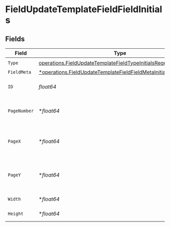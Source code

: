 # FieldUpdateTemplateFieldFieldInitials


## Fields

| Field                                                                                                                                               | Type                                                                                                                                                | Required                                                                                                                                            | Description                                                                                                                                         |
| --------------------------------------------------------------------------------------------------------------------------------------------------- | --------------------------------------------------------------------------------------------------------------------------------------------------- | --------------------------------------------------------------------------------------------------------------------------------------------------- | --------------------------------------------------------------------------------------------------------------------------------------------------- |
| `Type`                                                                                                                                              | [operations.FieldUpdateTemplateFieldTypeInitialsRequestBody1](../../models/operations/fieldupdatetemplatefieldtypeinitialsrequestbody1.md)          | :heavy_check_mark:                                                                                                                                  | N/A                                                                                                                                                 |
| `FieldMeta`                                                                                                                                         | [*operations.FieldUpdateTemplateFieldFieldMetaInitialsRequestBody](../../models/operations/fieldupdatetemplatefieldfieldmetainitialsrequestbody.md) | :heavy_minus_sign:                                                                                                                                  | N/A                                                                                                                                                 |
| `ID`                                                                                                                                                | *float64*                                                                                                                                           | :heavy_check_mark:                                                                                                                                  | The ID of the field to update.                                                                                                                      |
| `PageNumber`                                                                                                                                        | **float64*                                                                                                                                          | :heavy_minus_sign:                                                                                                                                  | The page number the field will be on.                                                                                                               |
| `PageX`                                                                                                                                             | **float64*                                                                                                                                          | :heavy_minus_sign:                                                                                                                                  | The X coordinate of where the field will be placed.                                                                                                 |
| `PageY`                                                                                                                                             | **float64*                                                                                                                                          | :heavy_minus_sign:                                                                                                                                  | The Y coordinate of where the field will be placed.                                                                                                 |
| `Width`                                                                                                                                             | **float64*                                                                                                                                          | :heavy_minus_sign:                                                                                                                                  | The width of the field.                                                                                                                             |
| `Height`                                                                                                                                            | **float64*                                                                                                                                          | :heavy_minus_sign:                                                                                                                                  | The height of the field.                                                                                                                            |